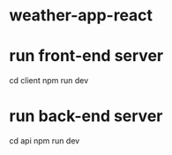 # weather-app-react

# run front-end server
cd client
npm run dev

# run back-end server

cd api
npm run dev
